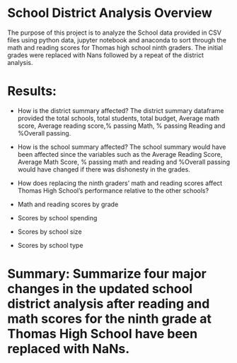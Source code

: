 # School District Analysis Overview 
The purpose of this project is to analyze the School data provided in CSV files using python data, jupyter notebook and anaconda to sort through the math and reading scores for Thomas high school ninth graders. The initial grades were replaced with Nans followed by a repeat of the district analysis. 

# Results: 
* How is the district summary affected?
The district summary dataframe provided the total schools, total students, total budget, Average math score, Average reading score,% passing Math, % passing Reading and %Overall passing. 

* How is the school summary affected?
The school summary would have been affected since the variables such as the Average Reading Score, Average Math Score, % passing math and reading and %Overall passing would have changed if there was dishonesty in the grades. 
* How does replacing the ninth graders’ math and reading scores affect Thomas High School’s performance relative to the other schools?

* Math and reading scores by grade

* Scores by school spending

* Scores by school size

* Scores by school type

# Summary: Summarize four major changes in the updated school district analysis after reading and math scores for the ninth grade at Thomas High School have been replaced with NaNs.

